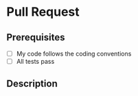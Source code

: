 <!-- Please add the related workitem into the title of the PR with the prefix 'AB#' e.g. '[AB#36304] This is my pull request' -->

# Pull Request

## Prerequisites

- [ ] My code follows the coding conventions
- [ ] All tests pass

## Description

<!-- describe your changes here -->
